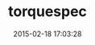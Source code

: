 ---
layout: post
title:  "torquespec"
repo:   "torquebox/torquespec"
date:   2015-02-18 17:03:28
gemurl: http://github.com/torquebox/torquespec
---